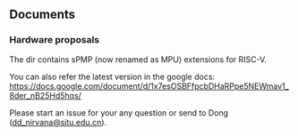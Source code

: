 ## Documents

### Hardware proposals

The dir contains sPMP (now renamed as MPU) extensions for RISC-V.

You can also refer the latest version in the google docs: https://docs.google.com/document/d/1x7esOSBFfpcbDHaRPpe5NEWmav1_8der_nB25Hd5hqs/



Please start an issue for your any question or send to Dong (dd_nirvana@sjtu.edu.cn).
